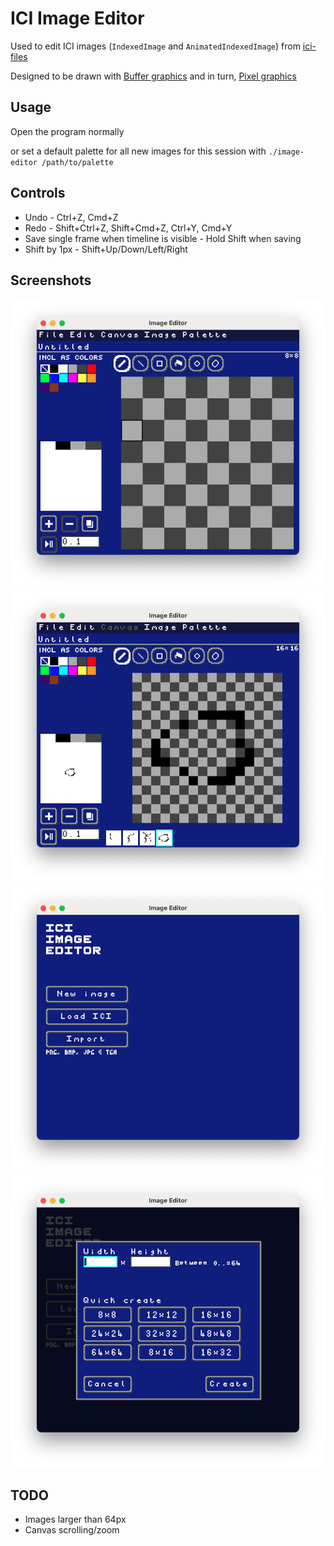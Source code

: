 # ICI Image Editor

Used to edit ICI images (`IndexedImage` and `AnimatedIndexedImage`) from [ici-files](https://github.com/emmabritton/ici-files)

Designed to be drawn with [Buffer graphics](https://github.com/emmabritton/buffer-graphics-lib) and in turn, [Pixel graphics](https://github.com/emmabritton/pixel-graphics-lib)

## Usage

Open the program normally

or set a default palette for all new images for this session with
`./image-editor /path/to/palette`

## Controls

* Undo - Ctrl+Z, Cmd+Z
* Redo - Shift+Ctrl+Z, Shift+Cmd+Z, Ctrl+Y, Cmd+Y
* Save single frame when timeline is visible - Hold Shift when saving
* Shift by 1px - Shift+Up/Down/Left/Right

## Screenshots

![Editor](https://github.com/emmabritton/ici-image-editor/raw/main/.github/screenshots/image.png)
![Editor with timeline](https://github.com/emmabritton/ici-image-editor/raw/main/.github/screenshots/animated.png)
![Menu](https://github.com/emmabritton/ici-image-editor/raw/main/.github/screenshots/menu.png)
![Palette editor](https://github.com/emmabritton/ici-image-editor/raw/main/.github/screenshots/palette.png)

## TODO
- Images larger than 64px
- Canvas scrolling/zoom